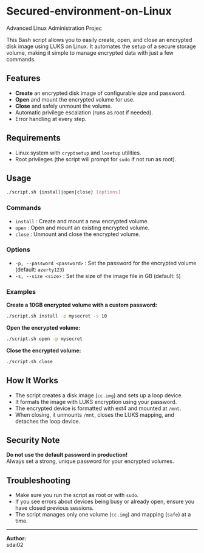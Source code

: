 # Secured-environment-on-Linux
Advanced Linux Administration Projec

This Bash script allows you to easily create, open, and close an encrypted disk image using LUKS on Linux. It automates the setup of a secure storage volume, making it simple to manage encrypted data with just a few commands.

## Features

- **Create** an encrypted disk image of configurable size and password.
- **Open** and mount the encrypted volume for use.
- **Close** and safely unmount the volume.
- Automatic privilege escalation (runs as root if needed).
- Error handling at every step.

## Requirements

- Linux system with `cryptsetup` and `losetup` utilities.
- Root privileges (the script will prompt for `sudo` if not run as root).

## Usage

```bash
./script.sh {install|open|close} [options]
```

### Commands

- `install` : Create and mount a new encrypted volume.
- `open`    : Open and mount an existing encrypted volume.
- `close`   : Unmount and close the encrypted volume.

### Options

- `-p, --password <password>` : Set the password for the encrypted volume (default: `azerty123`)
- `-s, --size <size>`         : Set the size of the image file in GB (default: `5`)

### Examples

**Create a 10GB encrypted volume with a custom password:**
```bash
./script.sh install -p mysecret -s 10
```

**Open the encrypted volume:**
```bash
./script.sh open -p mysecret
```

**Close the encrypted volume:**
```bash
./script.sh close
```

## How It Works

- The script creates a disk image (`cc.img`) and sets up a loop device.
- It formats the image with LUKS encryption using your password.
- The encrypted device is formatted with ext4 and mounted at `/mnt`.
- When closing, it unmounts `/mnt`, closes the LUKS mapping, and detaches the loop device.

## Security Note

**Do not use the default password in production!**  
Always set a strong, unique password for your encrypted volumes.

## Troubleshooting

- Make sure you run the script as root or with `sudo`.
- If you see errors about devices being busy or already open, ensure you have closed previous sessions.
- The script manages only one volume (`cc.img`) and mapping (`safe`) at a time.

---

**Author:**  
sdai02
